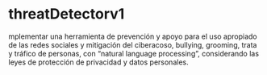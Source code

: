 # threatDetectorv1
mplementar una herramienta de prevención y apoyo para el uso apropiado de las redes sociales y mitigación del ciberacoso, bullying, grooming, trata y tráfico de personas, con “natural language processing”, considerando las leyes de protección de privacidad y datos personales.

